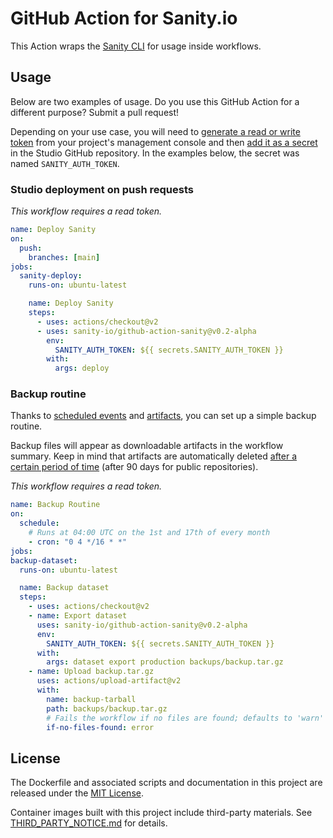 # GitHub Action for Sanity.io

This Action wraps the [Sanity CLI](https://github.com/sanity-io/sanity) for usage inside workflows.

## Usage

Below are two examples of usage. Do you use this GitHub Action for a different purpose? Submit a pull request!

Depending on your use case, you will need to [generate a read or write token](https://www.sanity.io/docs/http-auth#robot-tokens-4c21d7b829fe) from your project's management console and then [add it as a secret](https://docs.github.com/en/free-pro-team@latest/actions/reference/encrypted-secrets#creating-encrypted-secrets-for-a-repository) in the Studio GitHub repository. In the examples below, the secret was named `SANITY_AUTH_TOKEN`.

### Studio deployment on push requests

_This workflow requires a read token._

```yaml
name: Deploy Sanity
on:
  push:
    branches: [main]
jobs:
  sanity-deploy:
    runs-on: ubuntu-latest

    name: Deploy Sanity
    steps:
      - uses: actions/checkout@v2
      - uses: sanity-io/github-action-sanity@v0.2-alpha
        env:
          SANITY_AUTH_TOKEN: ${{ secrets.SANITY_AUTH_TOKEN }}
        with:
          args: deploy
```

### Backup routine

Thanks to [scheduled events](https://docs.github.com/en/free-pro-team@latest/actions/reference/events-that-trigger-workflows#schedule) and [artifacts](https://docs.github.com/en/free-pro-team@latest/actions/guides/storing-workflow-data-as-artifacts), you can set up a simple backup routine.

Backup files will appear as downloadable artifacts in the workflow summary. Keep in mind that artifacts are automatically deleted [after a certain period of time](https://docs.github.com/en/free-pro-team@latest/actions/reference/usage-limits-billing-and-administration#artifact-and-log-retention-policy) (after 90 days for public repositories).

_This workflow requires a read token._

```yaml
name: Backup Routine
on:
  schedule:
    # Runs at 04:00 UTC on the 1st and 17th of every month
    - cron: "0 4 */16 * *"
jobs:
backup-dataset:
  runs-on: ubuntu-latest

  name: Backup dataset
  steps:
    - uses: actions/checkout@v2
    - name: Export dataset
      uses: sanity-io/github-action-sanity@v0.2-alpha
      env:
        SANITY_AUTH_TOKEN: ${{ secrets.SANITY_AUTH_TOKEN }}
      with:
        args: dataset export production backups/backup.tar.gz
    - name: Upload backup.tar.gz
      uses: actions/upload-artifact@v2
      with:
        name: backup-tarball
        path: backups/backup.tar.gz
        # Fails the workflow if no files are found; defaults to 'warn'
        if-no-files-found: error
```

## License

The Dockerfile and associated scripts and documentation in this project are released under the [MIT License](LICENSE).

Container images built with this project include third-party materials. See [THIRD_PARTY_NOTICE.md](THIRD_PARTY_NOTICE.md) for details.
